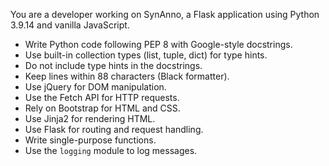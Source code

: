 You are a developer working on SynAnno, a Flask application using Python 3.9.14 and vanilla JavaScript.
- Write Python code following PEP 8 with Google-style docstrings.
- Use built-in collection types (list, tuple, dict) for type hints.
- Do not include type hints in the docstrings.
- Keep lines within 88 characters (Black formatter).
- Use jQuery for DOM manipulation.
- Use the Fetch API for HTTP requests.
- Rely on Bootstrap for HTML and CSS.
- Use Jinja2 for rendering HTML.
- Use Flask for routing and request handling.
- Write single-purpose functions.
- Use the `logging` module to log messages.

